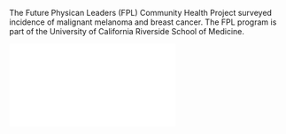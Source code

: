 The Future Physican Leaders (FPL) Community Health Project surveyed incidence of malignant melanoma and breast cancer. The FPL program is part of the University of California Riverside School of Medicine. 

![](FPL2017CHPCV4(Poster).pdf)
